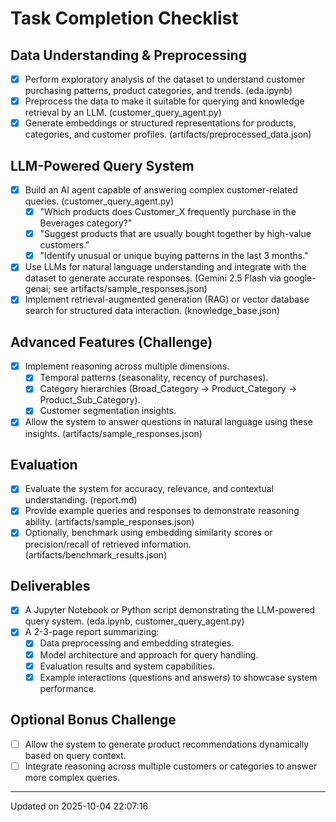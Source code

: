 # Task Completion Checklist

## Data Understanding & Preprocessing
- [x] Perform exploratory analysis of the dataset to understand customer purchasing patterns, product categories, and trends. (eda.ipynb)
- [x] Preprocess the data to make it suitable for querying and knowledge retrieval by an LLM. (customer_query_agent.py)
- [x] Generate embeddings or structured representations for products, categories, and customer profiles. (artifacts/preprocessed_data.json)

## LLM-Powered Query System
- [x] Build an AI agent capable of answering complex customer-related queries. (customer_query_agent.py)
    - [x] "Which products does Customer_X frequently purchase in the Beverages category?"
    - [x] "Suggest products that are usually bought together by high-value customers."
    - [x] "Identify unusual or unique buying patterns in the last 3 months."
- [x] Use LLMs for natural language understanding and integrate with the dataset to generate accurate responses. (Gemini 2.5 Flash via google-genai; see artifacts/sample_responses.json)
- [x] Implement retrieval-augmented generation (RAG) or vector database search for structured data interaction. (knowledge_base.json)

## Advanced Features (Challenge)
- [x] Implement reasoning across multiple dimensions.
    - [x] Temporal patterns (seasonality, recency of purchases).
    - [x] Category hierarchies (Broad_Category -> Product_Category -> Product_Sub_Category).
    - [x] Customer segmentation insights.
- [x] Allow the system to answer questions in natural language using these insights. (artifacts/sample_responses.json)

## Evaluation
- [x] Evaluate the system for accuracy, relevance, and contextual understanding. (report.md)
- [x] Provide example queries and responses to demonstrate reasoning ability. (artifacts/sample_responses.json)
- [x] Optionally, benchmark using embedding similarity scores or precision/recall of retrieved information. (artifacts/benchmark_results.json)

## Deliverables
- [x] A Jupyter Notebook or Python script demonstrating the LLM-powered query system. (eda.ipynb, customer_query_agent.py)
- [x] A 2-3-page report summarizing:
    - [x] Data preprocessing and embedding strategies.
    - [x] Model architecture and approach for query handling.
    - [x] Evaluation results and system capabilities.
    - [x] Example interactions (questions and answers) to showcase system performance.

## Optional Bonus Challenge
- [ ] Allow the system to generate product recommendations dynamically based on query context.
- [ ] Integrate reasoning across multiple customers or categories to answer more complex queries.

---

Updated on 2025-10-04 22:07:16
